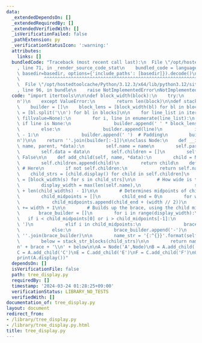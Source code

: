 ```yaml
---
data:
  _extendedDependsOn: []
  _extendedRequiredBy: []
  _extendedVerifiedWith: []
  _isVerificationFailed: false
  _pathExtension: py
  _verificationStatusIcon: ':warning:'
  attributes:
    links: []
  bundledCode: "Traceback (most recent call last):\n  File \"/opt/hostedtoolcache/Python/3.12.3/x64/lib/python3.12/site-packages/onlinejudge_verify/documentation/build.py\"\
    , line 71, in _render_source_code_stat\n    bundled_code = language.bundle(stat.path,\
    \ basedir=basedir, options={'include_paths': [basedir]}).decode()\n          \
    \         ^^^^^^^^^^^^^^^^^^^^^^^^^^^^^^^^^^^^^^^^^^^^^^^^^^^^^^^^^^^^^^^^^^^^^^^^^^^^^^^^^\n\
    \  File \"/opt/hostedtoolcache/Python/3.12.3/x64/lib/python3.12/site-packages/onlinejudge_verify/languages/python.py\"\
    , line 96, in bundle\n    raise NotImplementedError\nNotImplementedError\n"
  code: "import itertools\n\n\ndef block_width(block):\n    try:\n        return block.index('\\\
    n')\n    except ValueError:\n        return len(block)\n\ndef stack_str_blocks(blocks):\n\
    \    builder = []\n    block_lens = [block_width(bl) for bl in blocks]\n    split_blocks\
    \ = [bl.split('\\n') for bl in blocks]\n\n    for line_list in itertools.zip_longest(*split_blocks,\
    \ fillvalue=None):\n        for i, line in enumerate(line_list):\n           \
    \ if line is None:\n                builder.append(' ' * block_lens[i])\n    \
    \        else:\n                builder.append(line)\n            if i != len(line_list)\
    \ - 1:\n                builder.append(' ')  # Padding\n        builder.append('\\\
    n')\n\n    return ''.join(builder[:-1])\n\nclass Node:\n    def __init__(self,\
    \ name, parent, *data):\n        self.name = name\n        self.parent = parent\n\
    \        self.data = data\n        self.children = []\n        self.is_root =\
    \ False\n\n    def add_child(self, name, *data):\n        child = Node(name, self,*data)\n\
    \        self.children.append(child)\n        return child\n    def display(self):\
    \ # Here\n        if not self.children:\n            return self.name\n\n    \
    \    child_strs = [child.display() for child in self.children]\n        child_widths\
    \ = [block_width(s) for s in child_strs]\n\n        # How wide is this block?\n\
    \        display_width = max(len(self.name),\n                    sum(child_widths)\
    \ + len(child_widths) - 1)\n\n        # Determines midpoints of child blocks\n\
    \        child_midpoints = []\n        child_end = 0\n        for width in child_widths:\n\
    \            child_midpoints.append(child_end + (width // 2))\n            child_end\
    \ += width + 1\n\n        # Builds up the brace, using the child midpoints\n \
    \       brace_builder = []\n        for i in range(display_width):\n         \
    \   if i < child_midpoints[0] or i > child_midpoints[-1]:\n                brace_builder.append('\
    \ ')\n            elif i in child_midpoints:\n                brace_builder.append('+')\n\
    \            else:\n                brace_builder.append('-')\n        brace =\
    \ ''.join(brace_builder)\n\n        name_str = '{:^{}}'.format(self.name, display_width)\n\
    \        below = stack_str_blocks(child_strs)\n\n        return name_str + '\\\
    n' + brace + '\\n' + below\n\nA = Node('A',Node)\nB = A.add_child('B')\nD = B.add_child('D')\n\
    C = A.add_child('C')\nE = C.add_child('E')\nF = C.add_child('F')\nG = C.add_child('G')\n\
    print(A.display())"
  dependsOn: []
  isVerificationFile: false
  path: tree_display.py
  requiredBy: []
  timestamp: '2024-03-24 01:28:25+09:00'
  verificationStatus: LIBRARY_NO_TESTS
  verifiedWith: []
documentation_of: tree_display.py
layout: document
redirect_from:
- /library/tree_display.py
- /library/tree_display.py.html
title: tree_display.py
---
```

